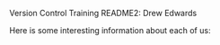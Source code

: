 Version Control Training README2: Drew Edwards

Here is some interesting information about each of us: 
